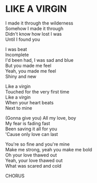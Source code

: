 # LIKE A VIRGIN

I made it through the wilderness\
Somehow I made it through\
Didn't know how lost I was\
Until I found you

I was beat\
Incomplete\
I'd been had, I was sad and blue\
But you made me feel\
Yeah, you made me feel\
Shiny and new

Like a virgin\
Touched for the very first time\
Like a virgin\
When your heart beats\
Next to mine

(Gonna give you) All my love, boy\
My fear is fading fast\
Been saving it all for you\
'Cause only love can last

You're so fine and you're mine\
Make me strong, yeah you make me bold\
Oh your love thawed out\
Yeah, your love thawed out\
What was scared and cold

CHORUS